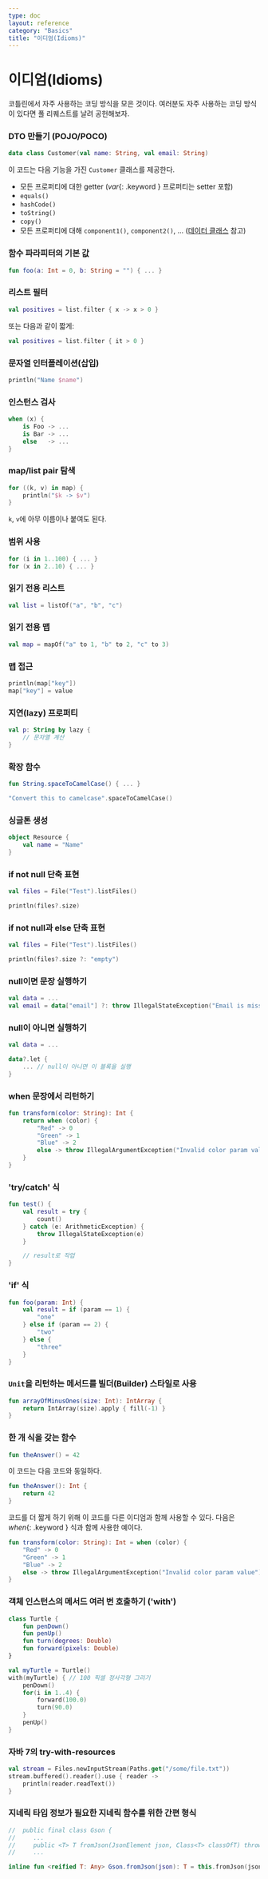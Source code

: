 ```yaml
---
type: doc
layout: reference
category: "Basics"
title: "이디엄(Idioms)"
---
```


# 이디엄(Idioms)

코틀린에서 자주 사용하는 코딩 방식을 모은 것이다. 여러분도 자주 사용하는 코딩 방식이 있다면 풀 리퀘스트를 날려 공헌해보자.

### DTO 만들기 (POJO/POCO)

``` kotlin
data class Customer(val name: String, val email: String)
```

이 코드는 다음 기능을 가진 `Customer` 클래스를 제공한다.

* 모든 프로퍼티에 대한 getter (*var*{: .keyword } 프로퍼티는 setter 포함)
* `equals()`
* `hashCode()`
* `toString()`
* `copy()`
* 모든 프로퍼티에 대해 `component1()`, `component2()`, ... ([데이터 클래스](data-classes.html) 참고)


### 함수 파라피터의 기본 값

``` kotlin
fun foo(a: Int = 0, b: String = "") { ... }
```

### 리스트 필터

``` kotlin
val positives = list.filter { x -> x > 0 }
```

또는 다음과 같이 짧게:

``` kotlin
val positives = list.filter { it > 0 }
```

### 문자열 인터폴레이션(삽입)

``` kotlin
println("Name $name")
```

### 인스턴스 검사

``` kotlin
when (x) {
    is Foo -> ...
    is Bar -> ...
    else   -> ...
}
```

### map/list pair 탐색

``` kotlin
for ((k, v) in map) {
    println("$k -> $v")
}
```

`k`, `v`에 아무 이름이나 붙여도 된다.

### 범위 사용

``` kotlin
for (i in 1..100) { ... }
for (x in 2..10) { ... }
```

### 읽기 전용 리스트

``` kotlin
val list = listOf("a", "b", "c")
```

### 읽기 전용 맵

``` kotlin
val map = mapOf("a" to 1, "b" to 2, "c" to 3)
```

### 맵 접근

``` kotlin
println(map["key"])
map["key"] = value
```

### 지연(lazy) 프로퍼티

``` kotlin
val p: String by lazy {
    // 문자열 계산
}
```

### 확장 함수

``` kotlin
fun String.spaceToCamelCase() { ... }

"Convert this to camelcase".spaceToCamelCase()
```

### 싱글톤 생성

``` kotlin
object Resource {
    val name = "Name"
}
```

### if not null 단축 표현

``` kotlin
val files = File("Test").listFiles()

println(files?.size)
```

### if not null과 else 단축 표현

``` kotlin
val files = File("Test").listFiles()

println(files?.size ?: "empty")
```

### null이면 문장 실행하기

``` kotlin
val data = ...
val email = data["email"] ?: throw IllegalStateException("Email is missing!")
```

### null이 아니면 실행하기

``` kotlin
val data = ...

data?.let {
    ... // null이 아니면 이 블록을 실행
}
```

### when 문장에서 리턴하기

``` kotlin
fun transform(color: String): Int {
    return when (color) {
        "Red" -> 0
        "Green" -> 1
        "Blue" -> 2
        else -> throw IllegalArgumentException("Invalid color param value")
    }
}
```

### 'try/catch' 식

``` kotlin
fun test() {
    val result = try {
        count()
    } catch (e: ArithmeticException) {
        throw IllegalStateException(e)
    }

    // result로 작업
}
```

### 'if' 식

``` kotlin
fun foo(param: Int) {
    val result = if (param == 1) {
        "one"
    } else if (param == 2) {
        "two"
    } else {
        "three"
    }
}
```

### `Unit`을 리턴하는 메서드를 빌더(Builder) 스타일로 사용

``` kotlin
fun arrayOfMinusOnes(size: Int): IntArray {
    return IntArray(size).apply { fill(-1) }
}
```


### 한 개 식을 갖는 함수

``` kotlin
fun theAnswer() = 42
```

이 코드는 다음 코드와 동일하다.

``` kotlin
fun theAnswer(): Int {
    return 42
}
```

코드를 더 짧게 하기 위해 이 코드를 다른 이디엄과 함께 사용할 수 있다. 다음은 *when*{: .keyword } 식과 함께 사용한 예이다.

``` kotlin
fun transform(color: String): Int = when (color) {
    "Red" -> 0
    "Green" -> 1
    "Blue" -> 2
    else -> throw IllegalArgumentException("Invalid color param value")
}
```

### 객체 인스턴스의 메서드 여러 번 호출하기 ('with')

``` kotlin
class Turtle {
    fun penDown()
    fun penUp()
    fun turn(degrees: Double)
    fun forward(pixels: Double)
}

val myTurtle = Turtle()
with(myTurtle) { // 100 픽셀 정사각형 그리기
    penDown()
    for(i in 1..4) {
        forward(100.0)
        turn(90.0)
    }
    penUp()
}
```

### 자바 7의 try-with-resources

``` kotlin
val stream = Files.newInputStream(Paths.get("/some/file.txt"))
stream.buffered().reader().use { reader ->
    println(reader.readText())
}
```

### 지네릭 타입 정보가 필요한 지네릭 함수를 위한 간편 형식

``` kotlin
//  public final class Gson {
//     ...
//     public <T> T fromJson(JsonElement json, Class<T> classOfT) throws JsonSyntaxException {
//     ...

inline fun <reified T: Any> Gson.fromJson(json): T = this.fromJson(json, T::class.java)
```
